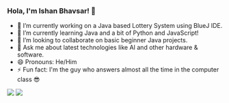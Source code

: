 ### Hola, I'm Ishan Bhavsar! 👋

- 🔭 I’m currently working on a Java based Lottery System using BlueJ IDE.
- 🌱 I’m currently learning Java and a bit of Python and JavaScript!
- 👯 I’m looking to collaborate on basic beginner Java projects.
- 💬 Ask me about latest technologies like AI and other hardware & software.
- 😄 Pronouns: He/Him
- ⚡ Fun fact: I'm the guy who answers almost all the time in the computer class 😎

<img src = "https://github-readme-stats.vercel.app/api?username=ishanbhavsar3&show_icons=true&theme=tokyonight">
<img src = "https://github-readme-stats.vercel.app/api/top-langs/?username=ishanbhavsar3&theme=tokyonight&show_icons=true">

